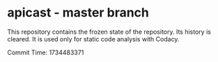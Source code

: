 # apicast - master branch

This repository contains the frozen state of the repository.
Its history is cleared. It is used only for static code
analysis with Codacy.

Commit Time: 1734483371